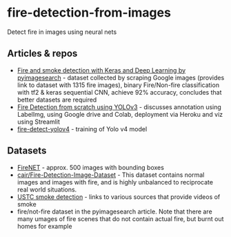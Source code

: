 # fire-detection-from-images
Detect fire in images using neural nets

## Articles & repos
* [Fire and smoke detection with Keras and Deep Learning by pyimagesearch](https://www.pyimagesearch.com/2019/11/18/fire-and-smoke-detection-with-keras-and-deep-learning/) - dataset collected by scraping Google images (provides link to dataset with  1315 fire images), binary Fire/Non-fire classification with tf2 & keras sequential CNN, achieve 92% accuracy, concludes that better datasets are required
* [Fire Detection from scratch using YOLOv3](https://medium.com/@b117020/fire-detection-using-neural-networks-4d52c5cd55c5) - discusses annotation using LabelImg, using Google drive and Colab, deployment via Heroku and viz using Streamlit
* [fire-detect-yolov4](https://github.com/gengyanlei/fire-detect-yolov4) - training of Yolo v4 model

## Datasets
* [FireNET](https://github.com/OlafenwaMoses/FireNET) - approx. 500 images with bounding boxes
* [cair/Fire-Detection-Image-Dataset](https://github.com/cair/Fire-Detection-Image-Dataset) - This dataset contains normal images and images with fire, and is highly unbalanced to reciprocate real world situations.
* [USTC smoke detection](http://smoke.ustc.edu.cn/datasets.htm) - links to various sources that provide videos of smoke
* fire/not-fire dataset in the pyimagesearch article. Note that there are many umages of fire scenes that do not contain actual fire, but burnt out homes for example 
